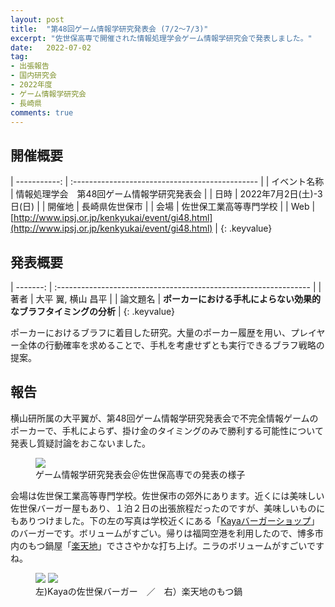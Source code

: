```yaml
---
layout: post
title:  "第48回ゲーム情報学研究発表会 (7/2～7/3)"
excerpt: "佐世保高専で開催された情報処理学会ゲーム情報学研究会で発表しました。"
date:   2022-07-02
tag:
- 出張報告
- 国内研究会
- 2022年度
- ゲーム情報学研究会
- 長崎県
comments: true
---
```


## 開催概要

| -----------: | :---------------------------------------------- |
| イベント名称 | 情報処理学会　第48回ゲーム情報学研究発表会          |
|         日時 | 2022年7月2日(土)-3日(日)                        |
|       開催地 | 長崎県佐世保市                                  |
|         会場 | 佐世保工業高等専門学校                          |
|          Web | [http://www.ipsj.or.jp/kenkyukai/event/gi48.html](http://www.ipsj.or.jp/kenkyukai/event/gi48.html) |
{: .keyvalue}


## 発表概要

| -------: | :--------------------------------------------------------------- |
|     著者 | 大平 翼, 横山 昌平                                               |
| 論文題名 | **ポーカーにおける手札によらない効果的なブラフタイミングの分析** |
{: .keyvalue}

ポーカーにおけるブラフに着目した研究。大量のポーカー履歴を用い、プレイヤー全体の行動確率を求めることで、手札を考慮せずとも実行できるブラフ戦略の提案。

## 報告

横山研所属の大平翼が、第48回ゲーム情報学研究発表会で不完全情報ゲームのポーカーで、手札によらず、掛け金のタイミングのみで勝利する可能性について発表し質疑討論をおこないました。

<figure>
    <img src="{{ site.url }}/assets/img/2022ipsjgi/presentation.jpg">
    <figcaption>ゲーム情報学研究発表会＠佐世保高専での発表の様子</figcaption>
</figure>

会場は佐世保工業高等専門学校。佐世保市の郊外にあります。近くには美味しい佐世保バーガー屋もあり、１泊２日の出張旅程だったのですが、美味しいものにもありつけました。下の左の写真は学校近くにある「[Kayaバーガーショップ](https://goo.gl/maps/2chm4dLYn6bbmbb66)」のバーガーです。ボリュームがすごい。帰りは福岡空港を利用したので、博多市内のもつ鍋屋「[楽天地](https://goo.gl/maps/hoW5t8KTYnJ2yQVo9)」でささやかな打ち上げ。ニラのボリュームがすごいですね。

<figure class="half">
    <img src="{{ site.url }}/assets/img/2022ipsjgi/food-1.jpg">
    <img src="{{ site.url }}/assets/img/2022ipsjgi/food-2.jpg">
    <figcaption>左)Kayaの佐世保バーガー　／　右）楽天地のもつ鍋</figcaption>
</figure>
